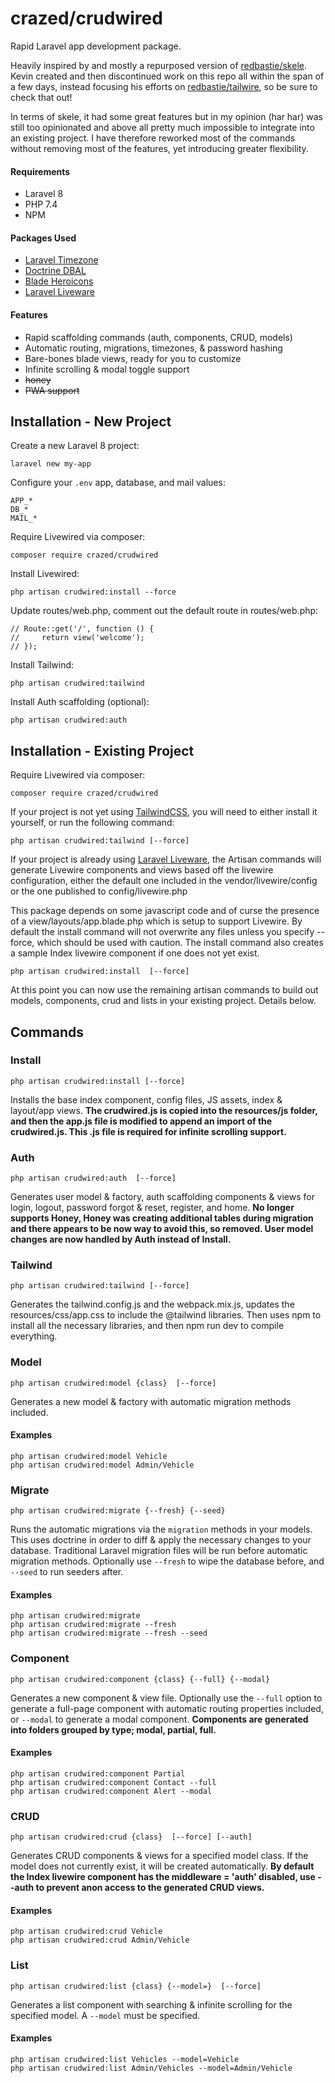 # crazed/crudwired

Rapid Laravel app development package.

Heavily inspired by and mostly a repurposed version of [redbastie/skele](https://github.com/redbastie/skele).  Kevin created and then discontinued work on this repo all within the span of a few days, instead focusing his efforts on [redbastie/tailwire](https://github.com/redbastie/tailwire), so be sure to check that out!

In terms of skele, it had some great features but in my opinion (har har) was still too opinionated and above all pretty much impossible to integrate into an existing project.  I have therefore reworked most of the commands without removing most of the features, yet introducing greater flexibility.

#### Requirements

- Laravel 8
- PHP 7.4
- NPM

#### Packages Used

- [Laravel Timezone](https://github.com/jamesmills/laravel-timezone)
- [Doctrine DBAL](https://github.com/doctrine/dbal)
- [Blade Heroicons](https://github.com/blade-ui-kit/blade-heroicons)
- [Laravel Liveware](https://laravel-livewire.com/docs/2.x/installation)

#### Features

- Rapid scaffolding commands (auth, components, CRUD, models)
- Automatic routing, migrations, timezones, & password hashing
- Bare-bones blade views, ready for you to customize
- Infinite scrolling & modal toggle support
- ~~honey~~ 
- ~~PWA support~~

## Installation - New Project

Create a new Laravel 8 project:

    laravel new my-app

Configure your `.env` app, database, and mail values:

    APP_*
    DB_*
    MAIL_*

Require Livewired via composer:

    composer require crazed/crudwired

Install Livewired:

    php artisan crudwired:install --force
    
Update routes/web.php, comment out the default route in routes/web.php:

    // Route::get('/', function () {
    //     return view('welcome');
    // });

Install Tailwind:
    
    php artisan crudwired:tailwind
    
Install Auth scaffolding (optional):

    php artisan crudwired:auth


## Installation - Existing Project

Require Livewired via composer:

    composer require crazed/crudwired

If your project is not yet using [TailwindCSS](https://tailwindcss.com/docs/guides/laravel), you will need to either install it yourself, or run the following command:
    
    php artisan crudwired:tailwind [--force]
    
If your project is already using  [Laravel Liveware](https://laravel-livewire.com/docs/2.x/installation), the Artisan commands will generate Livewire components and views based off the livewire configuration, either the default one included in the vendor/livewire/config or the one published to config/livewire.php

This package depends on some javascript code and of curse the presence of a view/layouts/app.blade.php which is setup to support Livewire.  By default the install command will not overwrite any files unless you specify --force, which should be used with caution.  The install command also creates a sample Index livewire component if one does not yet exist.

    php artisan crudwired:install  [--force]

At this point you can now use the remaining artisan commands to build out models, components, crud and lists in your existing project.  Details below.

## Commands

### Install

    php artisan crudwired:install [--force]

Installs the base index component, config files, JS assets, index & layout/app views.  **The crudwired.js is copied into the resources/js folder, and then the app.js file is modified to append an import of the crudwired.js.  This .js file is required for infinite scrolling support.**

### Auth

    php artisan crudwired:auth  [--force]

Generates user model & factory, auth scaffolding components & views for login, logout, password forgot & reset, register, and home.  **No longer supports Honey, Honey was creating additional tables during migration and there appears to be now way to avoid this, so removed. User model changes are now handled by Auth instead of Install.**

### Tailwind

    php artisan crudwired:tailwind [--force]

Generates the tailwind.config.js and the webpack.mix.js, updates the resources/css/app.css to include the @tailwind libraries.  Then uses npm to install all the necessary libraries, and then npm run dev to compile everything.

### Model

    php artisan crudwired:model {class}  [--force]

Generates a new model & factory with automatic migration methods included.

#### Examples

    php artisan crudwired:model Vehicle
    php artisan crudwired:model Admin/Vehicle  

### Migrate

    php artisan crudwired:migrate {--fresh} {--seed}

Runs the automatic migrations via the `migration` methods in your models. This uses doctrine in order to diff & apply the necessary changes to your database. Traditional Laravel migration files will be run before automatic migration methods. Optionally use `--fresh` to wipe the database before, and `--seed` to run seeders after.

#### Examples

    php artisan crudwired:migrate
    php artisan crudwired:migrate --fresh
    php artisan crudwired:migrate --fresh --seed

### Component

    php artisan crudwired:component {class} {--full} {--modal}

Generates a new component & view file. Optionally use the `--full` option to generate a full-page component with automatic routing properties included, or `--modal` to generate a modal component.  **Components are generated into folders grouped by type; modal, partial, full.**

#### Examples

    php artisan crudwired:component Partial
    php artisan crudwired:component Contact --full
    php artisan crudwired:component Alert --modal

### CRUD

    php artisan crudwired:crud {class}  [--force] [--auth]

Generates CRUD components & views for a specified model class. If the model does not currently exist, it will be created automatically.  **By default the Index livewire component has the middleware = 'auth' disabled, use --auth to prevent anon access to the generated CRUD views.**

#### Examples

    php artisan crudwired:crud Vehicle
    php artisan crudwired:crud Admin/Vehicle

### List

    php artisan crudwired:list {class} {--model=}  [--force]

Generates a list component with searching & infinite scrolling for the specified model. A `--model` must be specified.

#### Examples

    php artisan crudwired:list Vehicles --model=Vehicle
    php artisan crudwired:list Admin/Vehicles --model=Admin/Vehicle
